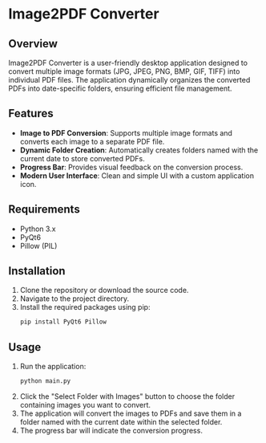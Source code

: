 # Image2PDF Converter

## Overview
Image2PDF Converter is a user-friendly desktop application designed to convert multiple image formats (JPG, JPEG, PNG, BMP, GIF, TIFF) into individual PDF files. The application dynamically organizes the converted PDFs into date-specific folders, ensuring efficient file management.

## Features
- **Image to PDF Conversion**: Supports multiple image formats and converts each image to a separate PDF file.
- **Dynamic Folder Creation**: Automatically creates folders named with the current date to store converted PDFs.
- **Progress Bar**: Provides visual feedback on the conversion process.
- **Modern User Interface**: Clean and simple UI with a custom application icon.

## Requirements
- Python 3.x
- PyQt6
- Pillow (PIL)

## Installation
1. Clone the repository or download the source code.
2. Navigate to the project directory.
3. Install the required packages using pip:
    ```bash
    pip install PyQt6 Pillow
    ```

## Usage
1. Run the application:
    ```bash
    python main.py
    ```
2. Click the "Select Folder with Images" button to choose the folder containing images you want to convert.
3. The application will convert the images to PDFs and save them in a folder named with the current date within the selected folder.
4. The progress bar will indicate the conversion progress.


